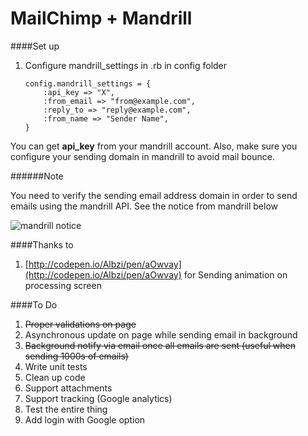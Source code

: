 MailChimp + Mandrill
===

####Set up

1. Configure mandrill_settings in <environment>.rb in config folder     

  
    ````
    config.mandrill_settings = {
    	:api_key => "X",
      	:from_email => "from@example.com",
      	:reply_to => "reply@example.com",
      	:from_name => "Sender Name",
  	}
	````
You can get **api_key** from your mandrill account. Also, make sure you configure your sending domain in mandrill to avoid mail bounce.

######Note

You need to verify the sending email address domain in order to send emails using the mandrill API. See the notice from mandrill below

![mandrill notice](http://i.imgur.com/KkVlg7A.png?1)

####Thanks to
1. [http://codepen.io/Albzi/pen/aOwvay](http://codepen.io/Albzi/pen/aOwvay) for Sending animation on processing screen

####To Do

1. ~~Proper validations on page~~
2. Asynchronous update on page while sending email in background
3. ~~Background notify via email once all emails are sent (useful when sending 1000s of emails)~~
4. Write unit tests
5. Clean up code
6. Support attachments
7. Support tracking (Google analytics)
8. Test the entire thing
9. Add login with Google option